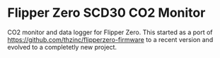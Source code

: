 # Flipper Zero SCD30 CO2 Monitor

CO2 monitor and data logger for Flipper Zero. This started as a port of https://github.com/thzinc/flipperzero-firmware to a recent version and evolved to a completetly new project.

